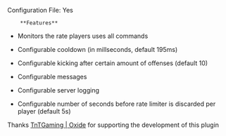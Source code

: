 Configuration File:
						Yes
					
	
			
		**Features** 


* Monitors the rate players uses all commands

* Configurable cooldown (in millseconds, default 195ms)

* Configurable kicking after certain amount of offenses (default 10)

* Configurable messages

* Configurable server logging

* Configurable number of seconds before rate limiter is discarded per player (default 5s)


Thanks [TnTGaming | Oxide](http://oxidemod.org/members/tntgaming.97369/) for supporting the development of this plugin